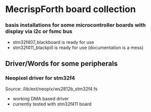 # MecrispForth board collection 

### basis installations for some microcontroller boards with display via i2c or fsmc bus

 - stm32f407_blackboard is ready for use
 - stm32f411_blackpill is ready for use (documentation is a mess)

## Driver/Words for some peripherals
### Neopixel driver for stm32f4

Source:
/lib/ext/neopix/ws2812b_stm32f4.fs

 - working DMA based driver
 - currently tested with stm32f411 board
